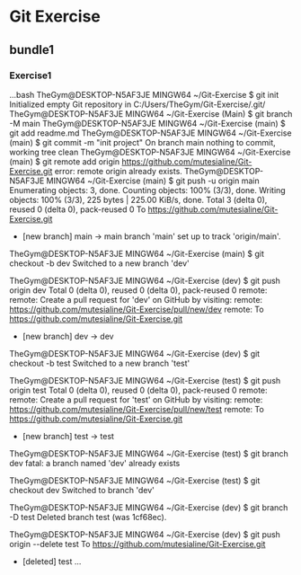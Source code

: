 # Git Exercise
## bundle1
### Exercise1
...bash
TheGym@DESKTOP-N5AF3JE MINGW64 ~/Git-Exercise
$ git init
Initialized empty Git repository in C:/Users/TheGym/Git-Exercise/.git/
TheGym@DESKTOP-N5AF3JE MINGW64 ~/Git-Exercise (Main)
$ git branch -M main
TheGym@DESKTOP-N5AF3JE MINGW64 ~/Git-Exercise (main)
$ git add readme.md
TheGym@DESKTOP-N5AF3JE MINGW64 ~/Git-Exercise (main)
$ git commit -m "init project"
On branch main
nothing to commit, working tree clean
TheGym@DESKTOP-N5AF3JE MINGW64 ~/Git-Exercise (main)
$ git remote add origin https://github.com/mutesialine/Git-Exercise.git
error: remote origin already exists.
TheGym@DESKTOP-N5AF3JE MINGW64 ~/Git-Exercise (main)
$ git push -u origin main
Enumerating objects: 3, done.
Counting objects: 100% (3/3), done.
Writing objects: 100% (3/3), 225 bytes | 225.00 KiB/s, done.
Total 3 (delta 0), reused 0 (delta 0), pack-reused 0
To https://github.com/mutesialine/Git-Exercise.git
 * [new branch]      main -> main
branch 'main' set up to track 'origin/main'.

TheGym@DESKTOP-N5AF3JE MINGW64 ~/Git-Exercise (main)
$ git checkout -b dev
Switched to a new branch 'dev'

TheGym@DESKTOP-N5AF3JE MINGW64 ~/Git-Exercise (dev)
$ git push origin dev
Total 0 (delta 0), reused 0 (delta 0), pack-reused 0
remote: 
remote: Create a pull request for 'dev' on GitHub by visiting:
remote:      https://github.com/mutesialine/Git-Exercise/pull/new/dev
remote:
To https://github.com/mutesialine/Git-Exercise.git
 * [new branch]      dev -> dev

TheGym@DESKTOP-N5AF3JE MINGW64 ~/Git-Exercise (dev)
$ git checkout -b test
Switched to a new branch 'test'

TheGym@DESKTOP-N5AF3JE MINGW64 ~/Git-Exercise (test)
$ git push origin test
Total 0 (delta 0), reused 0 (delta 0), pack-reused 0
remote: 
remote: Create a pull request for 'test' on GitHub by visiting:
remote:      https://github.com/mutesialine/Git-Exercise/pull/new/test
remote:
To https://github.com/mutesialine/Git-Exercise.git
 * [new branch]      test -> test

TheGym@DESKTOP-N5AF3JE MINGW64 ~/Git-Exercise (test)
$ git branch dev
fatal: a branch named 'dev' already exists

TheGym@DESKTOP-N5AF3JE MINGW64 ~/Git-Exercise (test)
$ git checkout dev
Switched to branch 'dev'

TheGym@DESKTOP-N5AF3JE MINGW64 ~/Git-Exercise (dev)
$ git branch -D test
Deleted branch test (was 1cf68ec).

TheGym@DESKTOP-N5AF3JE MINGW64 ~/Git-Exercise (dev)
$ git push origin --delete test
To https://github.com/mutesialine/Git-Exercise.git
 - [deleted]         test
 ...
